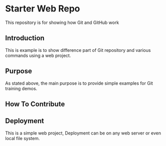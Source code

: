 # Starter Web Repo

This repository is for showing how Git and GitHub work

## Introduction

This is example is to show difference part of Git repository and various commands using a web project.
## Purpose

As stated above, the main purpose is to provide simple examples for Git training demos.

## How To Contribute

## Deployment

This is a simple web project, Deployment can be on any web server or even local file system.
